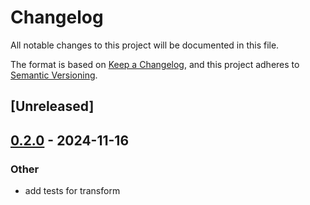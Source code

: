 # Changelog

All notable changes to this project will be documented in this file.

The format is based on [Keep a Changelog](https://keepachangelog.com/en/1.0.0/),
and this project adheres to [Semantic Versioning](https://semver.org/spec/v2.0.0.html).

## [Unreleased]

## [0.2.0](https://github.com/tailcallhq/tailcall-chunk/compare/v0.1.0...v0.2.0) - 2024-11-16

### Other

- add tests for transform
